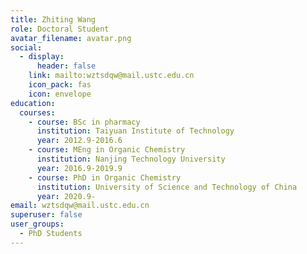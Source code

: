 ```yaml
---
title: Zhiting Wang
role: Doctoral Student
avatar_filename: avatar.png
social: 
  - display:
      header: false
    link: mailto:wztsdqw@mail.ustc.edu.cn
    icon_pack: fas
    icon: envelope
education:
  courses:
    - course: BSc in pharmacy
      institution: Taiyuan Institute of Technology
      year: 2012.9-2016.6
    - course: MEng in Organic Chemistry
      institution: Nanjing Technology University
      year: 2016.9-2019.9
    - course: PhD in Organic Chemistry
      institution: University of Science and Technology of China
      year: 2020.9-
email: wztsdqw@mail.ustc.edu.cn
superuser: false
user_groups:
  - PhD Students
---
```

